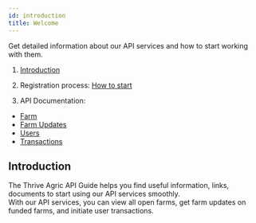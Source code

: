 ```yaml
---
id: introduction
title: Welcome
---
```


Get detailed information about our API services and how to start working with them.

1. [Introduction][intro]

2. Registration process: [How to start][how-to-start]

3. API Documentation:

- [Farm][farm]
- [Farm Updates][farm-updates]
- [Users][users]
- [Transactions][transactions]

[intro]: http://localhost:3000/docs/introduction#introduction
[how-to-start]: http://localhost:3000/docs/how-to-start
[farm]: http://localhost:3000/docs/farm
[farm-updates]: http://localhost:3000/docs/farmUpdates
[users]: http://localhost:3000/docs/users
[transactions]: http://localhost:3000/docs/transactions

## Introduction

The Thrive Agric API Guide helps you find useful information, links, documents to start using our API services smoothly.  
With our API services, you can view all open farms, get farm updates on funded farms, and initiate user transactions.
